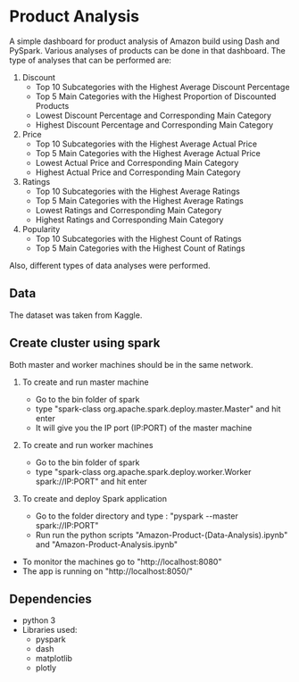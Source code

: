 # Product Analysis

A simple dashboard for product analysis of Amazon build using Dash and PySpark. Various analyses of products can be done in that dashboard. The type of analyses that can be performed are:

1. Discount
    * Top 10 Subcategories with the Highest Average Discount Percentage
    * Top 5 Main Categories with the Highest Proportion of Discounted Products
    * Lowest Discount Percentage and Corresponding Main Category
    * Highest Discount Percentage and Corresponding Main Category
2. Price
    * Top 10 Subcategories with the Highest Average Actual Price
    * Top 5 Main Categories with the Highest Average Actual Price
    * Lowest Actual Price and Corresponding Main Category
    * Highest Actual Price and Corresponding Main Category
3. Ratings
    * Top 10 Subcategories with the Highest Average Ratings
    * Top 5 Main Categories with the Highest Average Ratings
    * Lowest Ratings and Corresponding Main Category
    * Highest Ratings and Corresponding Main Category
4. Popularity
    * Top 10 Subcategories with the Highest Count of Ratings
    * Top 5 Main Categories with the Highest Count of Ratings

Also, different types of data analyses were performed.

## Data
The dataset was taken from Kaggle.

## Create cluster using spark
Both master and worker machines should be in the same network.

1. To create and run master machine
    - Go to the bin folder of spark
    - type "spark-class org.apache.spark.deploy.master.Master" and hit enter
    - It will give you the IP port (IP:PORT) of the master machine

2. To create and run worker machines
    - Go to the bin folder of spark
    - type "spark-class org.apache.spark.deploy.worker.Worker spark://IP:PORT" and hit enter

3. To create and deploy Spark application
    - Go to the folder directory and type : "pyspark --master spark://IP:PORT"
    - Run run the python scripts "Amazon-Product-(Data-Analysis).ipynb" and "Amazon-Product-Analysis.ipynb"

* To monitor the machines go to "http://localhost:8080"
* The app is running on "http://localhost:8050/"

## Dependencies
* python 3
* Libraries used:
    - pyspark
    - dash
    - matplotlib
    - plotly
